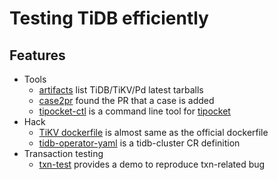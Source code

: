 # Testing TiDB efficiently

## Features

* Tools
  * [artifacts](bin/artifacts) list TiDB/TiKV/Pd latest tarballs
  * [case2pr](bin/case2pr) found the PR that a case is added
  * [tipocket-ctl](tipocket-ctl/) is a command line tool for [tipocket](https://github.com/pingcap/tipocket)
* Hack
  * [TiKV dockerfile](hack/tikv-dockerfile) is almost same as the official dockerfile
  * [tidb-operator-yaml](hack/ctx.yaml) is a tidb-cluster CR definition
* Transaction testing
  * [txn-test](txn-test/) provides a demo to reproduce txn-related bug
